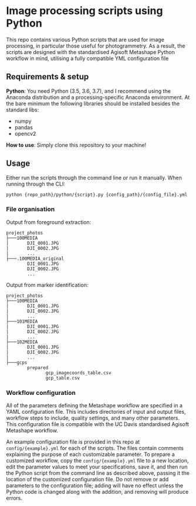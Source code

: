# Image processing scripts using Python

This repo contains various Python scripts that are used for image processing, in particular those useful for photogrammetry.
As a result, the scripts are designed with the standardised Agisoft Metashape Python workflow in mind, utilising a fully compatible YML configuration file

## Requirements & setup
**Python**: You need Python (3.5, 3.6, 3.7), and I recommend using the Anaconda distribution and a processing-specific Anaconda environment.
At the bare minimum the following libraries should be installed besides the standard libs:
- numpy
- pandas
- opencv2

**How to use**: Simply clone this repository to your machine!

## Usage
Either run the scripts through the command line or run it manually.
When running through the CLI:

`python {repo_path}/python/{script}.py {config_path}/{config_file}.yml`

### File organisation
Output from foreground extraction:
```
project_photos
├───100MEDIA
|       DJI_0001.JPG
|       DJI_0002.JPG
|       ...
├───.100MEDIA_original
        DJI_0001.JPG
        DJI_0002.JPG
        ...
```

Output from marker identification:
```
project_photos
├───100MEDIA
|       DJI_0001.JPG
|       DJI_0002.JPG
|       ...
├───101MEDIA
|       DJI_0001.JPG
|       DJI_0002.JPG
|       ...
├───102MEDIA
|       DJI_0001.JPG
|       DJI_0002.JPG
|       ...
├───gcps
        prepared
               gcp_imagecoords_table.csv
               gcp_table.csv
```

### Workflow configuration

All of the parameters defining the Metashape workflow are specified in a YAML configuration file.
This includes directories of input and output files, workflow steps to include, quality settings, and many other parameters.
This configuration file is compatible with the UC Davis standardised Agisoft Metashape workflow.

An example configuration file is provided in this repo at `config/{example}.yml` for each of the scripts. 
The files contain comments explaining the purpose of each customizable parameter.
To prepare a customized workflow, copy the `config/{example}.yml` file to a new location, edit the parameter values to meet your specifications, save it, and then run the Python script from the command line as described above, passing it the location of the customized configuration file. 
Do not remove or add parameters to the configuration file; adding will have no effect unless the Python code is changed along with the addition, and removing will produce errors.
